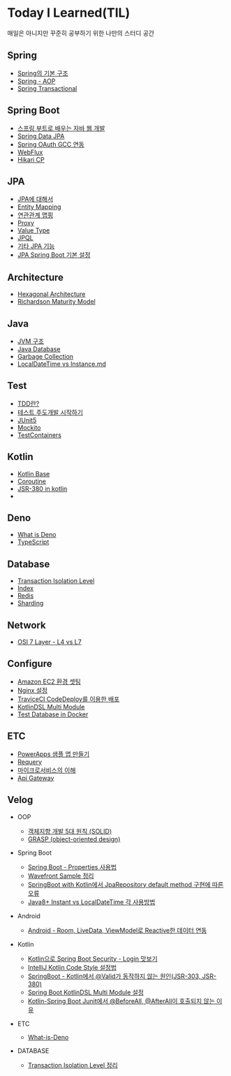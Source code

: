 
# Today I Learned(TIL)

매일은 아니지만 꾸준히 공부하기 위한 나만의 스터디 공간

<!--[TOC]: # "## Table of Contents"-->

## Spring
- [Spring의 기본 구조](Spring/Spring의%20기본%20구조.md)
- [Spring - AOP](Spring/Spring%20-%20AOP.md)
- [Spring Transactional](Spring/Spring%20Transactional.md)

## Spring Boot
- [스프링 부트로 배우는 자바 웹 개발](SpringBoot/스프링%20부트로%20배우는%20자바%20웹%20개발.md)
- [Spring Data JPA](SpringBoot/Spring%20Data%20JPA.md)
- [Spring OAuth GCC 연동](SpringBoot/Spring%20OAuth%20GCC%20연동.md)
- [WebFlux](SpringBoot/WebFlux.md)
- [Hikari CP](SpringBoot/Hikari%20CP.md)

## JPA
- [JPA에 대해서](JPA/JPA%20프로그래밍%20기본/01_JPA에%20대해서.md)
- [Entity Mapping](JPA/JPA%20프로그래밍%20기본/02_Entity%20Mapping.md)
- [연관관계 맵핑](JPA/JPA%20프로그래밍%20기본/03_연관관계%20맵핑.md)
- [Proxy](JPA/JPA%20프로그래밍%20기본/04_Proxy.md)
- [Value Type](JPA/JPA%20프로그래밍%20기본/05_Value%20Type.md)
- [JPQL](JPA/JPA%20프로그래밍%20기본/06_JPQL.md)
- [기타 JPA 기능](JPA/JPA%20프로그래밍%20기본/07_기타%20JPA%20기능.md)
- [JPA Spring Boot 기본 설정](JPA/JPA%20Spring%20Boot%20기본%20설정.md)

## Architecture
- [Hexagonal Architecture](Architecture/Hexagonal%20Architecture.md)
- [Richardson Maturity Model](Architecture/Richardson%20Maturity%20Model.md)

## Java
- [JVM 구조](Java/JVM%20구조.md)
- [Java Database](Java/Java%20Database.md)
- [Garbage Collection](Java/Garbage%20Collection.md)
- [LocalDateTime vs Instance.md](Java/LocalDateTime%20vs%20Instance.md)

## Test
- [TDD란?](Test/TDD란%3F.md)
- [테스트 주도개발 시작하기](Test/테스트%20주도개발%20시작하기.md)
- [JUnit5](Test/JUnit5.md)
- [Mockito](Test/Mockito.md)
- [TestContainers](Test/TestContainers.md)


## Kotlin
- [Kotlin Base](Kotlin/Kotlin%20Base.md)
- [Coroutine](Kotlin/Coroutine.md)
- [JSR-380 in kotlin](Kotlin/JSR-380%20in%20kotlin.md)
- 
## Deno
- [What is Deno](Deno/What%20is%20Deno.md)
- [TypeScript](Deno/TypeScript.md)

## Database
- [Transaction Isolation Level](Database/Transaction%20Isolation%20Level.md)
- [Index](Database/Index.md)
- [Redis](Database/Redis.md)
- [Sharding](Database/Sharding.md)

## Network
- [OSI 7 Layer - L4 vs L7](Network/OSI%207%20Layer%20-%20L4%20vs%20L7.md)

## Configure
- [Amazon EC2 환경 셋팅](Configure/Amazon%20EC2%20환경%20셋팅.md)
- [Nginx 설정](Configure/Nginx%20설정.md)
- [TraviceCI CodeDeploy를 이용한 배포](Configure/TraviceCI%20CodeDeploy를%20이용한%20배포.md)
- [KotlinDSL Multi Module](Configure/KotlinDSL%20Multi%20Module.md)
- [Test Database in Docker](Configure/Test%20Database%20in%20Docker.md)

## ETC
- [PowerApps 샘플 앱 만들기](ETC/PowerApps%20샘플%20앱%20만들기.md)
- [Requery](ETC/Requery.md)
- [마이크로서비스의 이해](MSA/마이크로서비스의%20이해.md)
- [Api Gateway](MSA/Api%20Gateway.md)

## Velog
- OOP
  - [객체지향 개발 5대 원칙 (SOLID)](https://velog.io/@lsb156/%EA%B0%9D%EC%B2%B4%EC%A7%80%ED%96%A5-%EA%B0%9C%EB%B0%9C-5%EB%8C%80-%EC%9B%90%EC%B9%99-SOLID)
  - [GRASP (object-oriented design)](https://velog.io/@lsb156/GRASP-object-oriented-design)

- Spring Boot
  - [Spring Boot - Properties 사용법](https://velog.io/@lsb156/Spring-Boot-Properties-Usage)
  - [Wavefront Sample 정리](https://velog.io/@lsb156/Spring-Boot-Wavefront-Sample-%EC%A0%95%EB%A6%AC)
  - [SpringBoot with Kotlin에서 JpaRepository default method 구현에 따른 오류](https://velog.io/@lsb156/SpringBoot-with-Kotlin%EC%97%90%EC%84%9C-JpaRepository-default-method-%EA%B5%AC%ED%98%84%EC%97%90-%EB%94%B0%EB%A5%B8-%EC%98%A4%EB%A5%98)
  - [Java8+ Instant vs LocalDateTime 각 사용방법](https://velog.io/@lsb156/Instant-vs-LocalDateTime)

- Android
  - [Android - Room, LiveData, ViewModel로 Reactive한 데이터 연동](https://velog.io/@lsb156/Android-Room-LiveData-ViewModel%EB%A1%9C-Reactive%ED%95%9C-%EB%8D%B0%EC%9D%B4%ED%84%B0-%EC%97%B0%EB%8F%99)

- Kotlin
  - [Kotlin으로 Spring Boot Security - Login 맛보기](https://velog.io/@lsb156/Kotlin%EC%9C%BC%EB%A1%9C-Spring-Boot-Security-Login-%EB%A7%9B%EB%B3%B4%EA%B8%B0)
  - [IntelliJ Kotlin Code Style 설정법](https://velog.io/@lsb156/IntelliJ-Kotlin-Code-Style-%EC%84%A4%EC%A0%95%EB%B2%95)
  - [SpringBoot - Kotlin에서 @Valid가 동작하지 않는 원인(JSR-303, JSR-380)](https://velog.io/@lsb156/SpringBoot-Kotlin%EC%97%90%EC%84%9C-Valid%EA%B0%80-%EB%8F%99%EC%9E%91%ED%95%98%EC%A7%80-%EC%95%8A%EB%8A%94-%EC%9B%90%EC%9D%B8JSR-303-JSR-380)
  - [Spring Boot KotlinDSL Multi Module 설정](Configure/KotlinDSL%20Multi%20Module.md)
  - [Kotlin-Spring Boot Junit에서 @BeforeAll, @AfterAll이 호출되지 않는 이유](https://velog.io/@lsb156/Kotlin-Spring-Boot-Junit-BeforeAll-AfterAll)


- ETC
  - [What-is-Deno](https://velog.io/@lsb156/What-is-Deno)

- DATABASE
  - [Transaction Isolation Level 정리](https://velog.io/@lsb156/Transaction-Isolation-Level)


